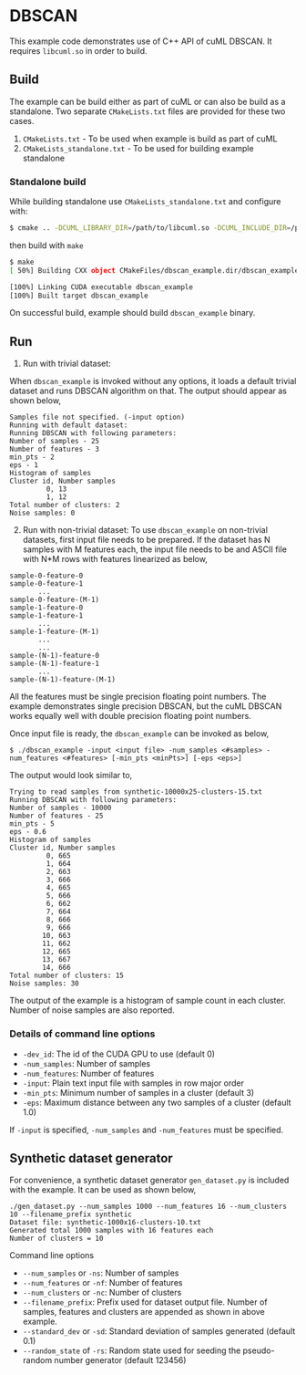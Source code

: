 # DBSCAN
This example code demonstrates use of C++ API of cuML DBSCAN. It requires `libcuml.so` in order to build.

## Build

The example can be build either as part of cuML or can also be build as a standalone. Two separate `CMakeLists.txt` files are provided for these two cases.

1. `CMakeLists.txt` - To be used when example is build as part of cuML
2. `CMakeLists_standalone.txt` - To be used for building example standalone

### Standalone build
While building standalone use `CMakeLists_standalone.txt` and configure with:
```bash
$ cmake .. -DCUML_LIBRARY_DIR=/path/to/libcuml.so -DCUML_INCLUDE_DIR=/path/to/cuml/headers
```
then build with `make`
```bash
$ make
[ 50%] Building CXX object CMakeFiles/dbscan_example.dir/dbscan_example.cpp.o

[100%] Linking CUDA executable dbscan_example
[100%] Built target dbscan_example
```
On successful build, example should build `dbscan_example` binary.

## Run

1. Run with trivial dataset:

When `dbscan_example` is invoked without any options, it loads a default trivial dataset and runs DBSCAN algorithm on that. The output should appear as shown below,
```
Samples file not specified. (-input option)
Running with default dataset:
Running DBSCAN with following parameters:
Number of samples - 25
Number of features - 3
min_pts - 2
eps - 1
Histogram of samples
Cluster id, Number samples
         0, 13
         1, 12
Total number of clusters: 2
Noise samples: 0

```

2. Run with non-trivial dataset:
To use `dbscan_example` on non-trivial datasets, first input file needs to be prepared. If the dataset has N samples with M features each, the input file needs to be and ASCII file with N\*M rows with features linearized as below,
```
sample-0-feature-0
sample-0-feature-1
       ...
sample-0-feature-(M-1)
sample-1-feature-0
sample-1-feature-1
       ...
sample-1-feature-(M-1)
       ...
       ...
sample-(N-1)-feature-0
sample-(N-1)-feature-1
       ...
sample-(N-1)-feature-(M-1)
```
All the features must be single precision floating point numbers. The example demonstrates single precision DBSCAN, but the cuML DBSCAN works equally well with double precision floating point numbers.

Once input file is ready, the `dbscan_example` can be invoked as below,

```
$ ./dbscan_example -input <input file> -num_samples <#samples> -num_features <#features> [-min_pts <minPts>] [-eps <eps>]
```
The output would look similar to,

```
Trying to read samples from synthetic-10000x25-clusters-15.txt
Running DBSCAN with following parameters:
Number of samples - 10000
Number of features - 25
min_pts - 5
eps - 0.6
Histogram of samples
Cluster id, Number samples
         0, 665
         1, 664
         2, 663
         3, 666
         4, 665
         5, 666
         6, 662
         7, 664
         8, 666
         9, 666
        10, 663
        11, 662
        12, 665
        13, 667
        14, 666
Total number of clusters: 15
Noise samples: 30

```
The output of the example is a histogram of sample count in each cluster. Number of noise samples are also reported.

### Details of command line options

* `-dev_id`: The id of the CUDA GPU to use (default 0)
* `-num_samples`: Number of samples
* `-num_features`: Number of features
* `-input`: Plain text input file with samples in row major order
* `-min_pts`: Minimum number of samples in a cluster (default 3)
* `-eps`: Maximum distance between any two samples of a cluster (default 1.0)

If `-input` is specified, `-num_samples` and `-num_features` must be specified.

## Synthetic dataset generator

For convenience, a synthetic dataset generator `gen_dataset.py` is included with the example. It can be used as shown below,

```
./gen_dataset.py --num_samples 1000 --num_features 16 --num_clusters 10 --filename_prefix synthetic
Dataset file: synthetic-1000x16-clusters-10.txt
Generated total 1000 samples with 16 features each
Number of clusters = 10
```
Command line options

* `--num_samples` or `-ns`: Number of samples
* `--num_features` or `-nf`: Number of features
* `--num_clusters` or `-nc`: Number of clusters
* `--filename_prefix`: Prefix used for dataset output file. Number of samples, features and clusters are appended as shown in above example.
* `--standard_dev` or `-sd`: Standard deviation of samples generated (default 0.1)
* `--random_state` of `-rs`: Random state used for seeding the pseudo-random number generator (default 123456)
